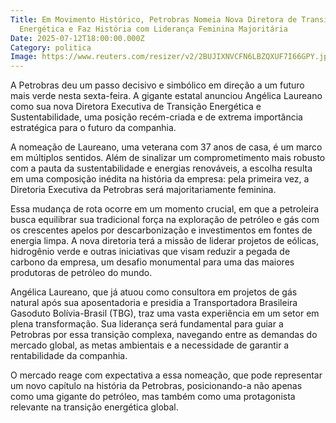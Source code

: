 ```yaml
---
Title: Em Movimento Histórico, Petrobras Nomeia Nova Diretora de Transição
  Energética e Faz História com Liderança Feminina Majoritária
Date: 2025-07-12T18:00:00.000Z
Category: politica
Image: https://www.reuters.com/resizer/v2/2BUJIXNVCFN6LBZQXUF7I66GPY.jpg?auth=b6067dd247577dc22e2eec3f814b52760f0b591978a7e9309a67bbb3f8a39a33&width=640&quality=80
---
```




A Petrobras deu um passo decisivo e simbólico em direção a um futuro mais verde nesta sexta-feira. A gigante estatal anunciou Angélica Laureano como sua nova Diretora Executiva de Transição Energética e Sustentabilidade, uma posição recém-criada e de extrema importância estratégica para o futuro da companhia.

A nomeação de Laureano, uma veterana com 37 anos de casa, é um marco em múltiplos sentidos. Além de sinalizar um comprometimento mais robusto com a pauta da sustentabilidade e energias renováveis, a escolha resulta em uma composição inédita na história da empresa: pela primeira vez, a Diretoria Executiva da Petrobras será majoritariamente feminina.

Essa mudança de rota ocorre em um momento crucial, em que a petroleira busca equilibrar sua tradicional força na exploração de petróleo e gás com os crescentes apelos por descarbonização e investimentos em fontes de energia limpa. A nova diretoria terá a missão de liderar projetos de eólicas, hidrogênio verde e outras iniciativas que visam reduzir a pegada de carbono da empresa, um desafio monumental para uma das maiores produtoras de petróleo do mundo.

Angélica Laureano, que já atuou como consultora em projetos de gás natural após sua aposentadoria e presidia a Transportadora Brasileira Gasoduto Bolívia-Brasil (TBG), traz uma vasta experiência em um setor em plena transformação. Sua liderança será fundamental para guiar a Petrobras por essa transição complexa, navegando entre as demandas do mercado global, as metas ambientais e a necessidade de garantir a rentabilidade da companhia.

O mercado reage com expectativa a essa nomeação, que pode representar um novo capítulo na história da Petrobras, posicionando-a não apenas como uma gigante do petróleo, mas também como uma protagonista relevante na transição energética global.

